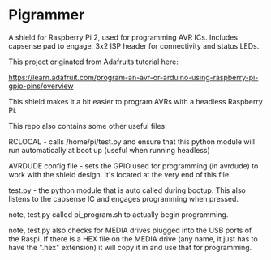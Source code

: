 # Pigrammer
A shield for Raspberry Pi 2, used for programming AVR ICs. Includes capsense pad to engage, 3x2 ISP header for connectivity and status LEDs.

This project originated from Adafruits tutorial here:

https://learn.adafruit.com/program-an-avr-or-arduino-using-raspberry-pi-gpio-pins/overview

This shield makes it a bit easier to program AVRs with a headless Raspberry Pi.

This repo also contains some other useful files:

RCLOCAL - calls /home/pi/test.py and ensure that this python module will run automatically at boot up (useful when running headless)

AVRDUDE config file - sets the GPIO used for programming (in avrdude) to work with the shield design. It's located at the very end of this file.

test.py - the python module that is auto called during bootup. This also listens to the capsense IC and engages programming when pressed.

note, test.py called pi_program.sh to actually begin programming.

note, test.py also checks for MEDIA drives plugged into the USB ports of the Raspi. If there is a HEX file on the MEDIA drive (any name, it just has to have the ".hex" extension) it will copy it in and use that for programming.

